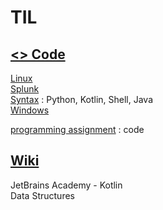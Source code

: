 # TIL

## [<> Code](https://github.com/kimbbang/publicTIL)

[Linux](https://github.com/kimbbang/publicTIL/blob/main/Linux/README.md)    
[Splunk](https://github.com/kimbbang/publicTIL/blob/main/Splunk/README.md)    
[Syntax](https://github.com/kimbbang/publicTIL/tree/main/Syntax) : Python, Kotlin, Shell, Java    
[Windows](https://github.com/kimbbang/publicTIL/tree/main/Windows)    

[programming assignment](https://github.com/kimbbang/publicTIL/tree/main/programming%20assignment) : code

## [Wiki](https://github.com/kimbbang/publicTIL/wiki)

JetBrains Academy - Kotlin   
Data Structures   
